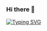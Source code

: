 ### Hi there 👋
[![Typing SVG](https://readme-typing-svg.demolab.com/?lines=Hi+there+👋+my+name+is+Firat;and+I'm+a+Data+Analyst)](https://git.io/typing-svg)
<!--
**firatcell/firatcell** is a ✨ _special_ ✨ repository because its `README.md` (this file) appears on your GitHub profile.

Here are some ideas to get you started:

- 🔭 I’m currently working on ...
- 🌱 I’m currently learning ...
- 👯 I’m looking to collaborate on ...
- 🤔 I’m looking for help with ...
- 💬 Ask me about ...
- 📫 How to reach me: ...
- 😄 Pronouns: ...
- ⚡ Fun fact: ...
-->
